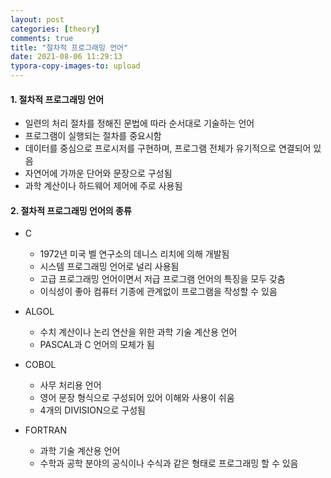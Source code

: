 ```yaml
---
layout: post
categories: [theory]
comments: true
title: "절차적 프로그래밍 언어"
date: 2021-08-06 11:29:13
typora-copy-images-to: upload
---
```


#### 1. 절차적 프로그래밍 언어

- 일련의 처리 절차를 정해진 문법에 따라 순서대로 기술하는 언어
- 프로그램이 실행되는 절차를 중요시함
- 데이터를 중심으로 프로시저를 구현하며, 프로그램 전체가 유기적으로 연결되어 있음
- 자연어에 가까운 단어와 문장으로 구성됨
- 과학 계산이나 하드웨어 제어에 주로 사용됨

#### 2. 절차적 프로그래밍 언어의 종류

- C
  - 1972년 미국 벨 연구소의 데니스 리치에 의해 개발됨
  - 시스템 프로그래밍 언어로 널리 사용됨
  - 고급 프로그래밍 언어이면서 저급 프로그램 언어의 특징을 모두 갖춤
  - 이식성이 좋아 컴퓨터 기종에 관계없이 프로그램을 작성할 수 있음

- ALGOL

  - 수치 계산이나 논리 연산을 위한 과학 기술 계산용 언어
  - PASCAL과 C 언어의 모체가 됨

- COBOL

  - 사무 처리용 언어
  - 영어 문장 형식으로 구성되어 있어 이해와 사용이 쉬움
  - 4개의 DIVISION으로 구성됨

- FORTRAN

  - 과학 기술 계산용 언어
  - 수학과 공학 분야의 공식이나 수식과 같은 형태로 프로그래밍 할 수 있음

  